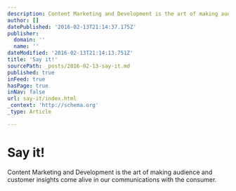 ```yaml
---
description: Content Marketing and Development is the art of making audience and customer insights come alive in our communications with the consumer.
author: []
datePublished: '2016-02-13T21:14:37.175Z'
publisher:
  domain: ''
  name: ''
dateModified: '2016-02-13T21:14:13.751Z'
title: 'Say it!'
sourcePath: _posts/2016-02-13-say-it.md
published: true
inFeed: true
hasPage: true
inNav: false
url: say-it/index.html
_context: 'http://schema.org'
_type: Article

---
```

# Say it!

Content Marketing and Development is the art of making audience and customer insights come alive in our communications with the consumer.